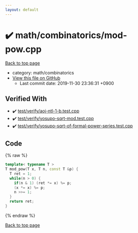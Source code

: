```yaml
---
layout: default
---
```


<!-- mathjax config similar to math.stackexchange -->
<script type="text/javascript" async
  src="https://cdnjs.cloudflare.com/ajax/libs/mathjax/2.7.5/MathJax.js?config=TeX-MML-AM_CHTML">
</script>
<script type="text/x-mathjax-config">
  MathJax.Hub.Config({
    TeX: { equationNumbers: { autoNumber: "AMS" }},
    tex2jax: {
      inlineMath: [ ['$','$'] ],
      processEscapes: true
    },
    "HTML-CSS": { matchFontHeight: false },
    displayAlign: "left",
    displayIndent: "2em"
  });
</script>

<script type="text/javascript" src="https://cdnjs.cloudflare.com/ajax/libs/jquery/3.4.1/jquery.min.js"></script>
<script src="https://cdn.jsdelivr.net/npm/jquery-balloon-js@1.1.2/jquery.balloon.min.js" integrity="sha256-ZEYs9VrgAeNuPvs15E39OsyOJaIkXEEt10fzxJ20+2I=" crossorigin="anonymous"></script>
<script type="text/javascript" src="../../../assets/js/copy-button.js"></script>
<link rel="stylesheet" href="../../../assets/css/copy-button.css" />


# :heavy_check_mark: math/combinatorics/mod-pow.cpp
<a href="../../../index.html">Back to top page</a>

* category: math/combinatorics
* <a href="{{ site.github.repository_url }}/blob/master/math/combinatorics/mod-pow.cpp">View this file on GitHub</a>
    - Last commit date: 2019-11-30 23:36:31 +0900




## Verified With
* :heavy_check_mark: <a href="../../../verify/test/verify/aoj-ntl-1-b.test.cpp.html">test/verify/aoj-ntl-1-b.test.cpp</a>
* :heavy_check_mark: <a href="../../../verify/test/verify/yosupo-sqrt-mod.test.cpp.html">test/verify/yosupo-sqrt-mod.test.cpp</a>
* :heavy_check_mark: <a href="../../../verify/test/verify/yosupo-sqrt-of-formal-power-series.test.cpp.html">test/verify/yosupo-sqrt-of-formal-power-series.test.cpp</a>


## Code
{% raw %}
```cpp
template< typename T >
T mod_pow(T x, T n, const T &p) {
  T ret = 1;
  while(n > 0) {
    if(n & 1) (ret *= x) %= p;
    (x *= x) %= p;
    n >>= 1;
  }
  return ret;
}


```
{% endraw %}

<a href="../../../index.html">Back to top page</a>


